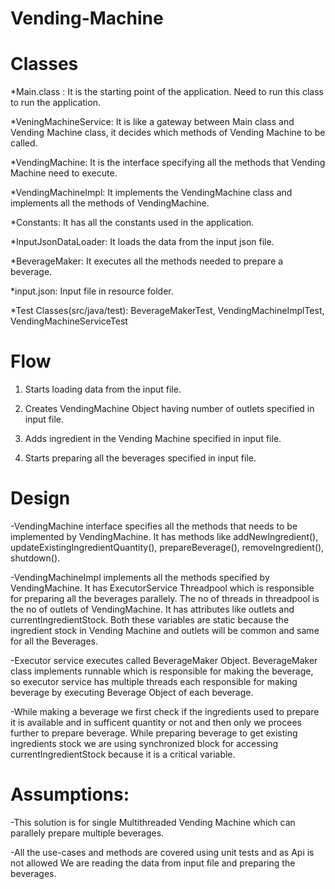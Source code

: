# Vending-Machine

# Classes 
*Main.class : It is the starting point of the application. Need to run this class to run the application.

*VeningMachineService: It is like a gateway between Main class and Vending Machine class, it decides which methods of Vending Machine to be called.

*VendingMachine: It is the interface specifying all the methods that Vending Machine need to execute.

*VendingMachineImpl: It implements the VendingMachine class and implements all the methods of VendingMachine.

*Constants: It has all the constants used in the application.

*InputJsonDataLoader: It loads the data from the input json file.

*BeverageMaker: It executes all the methods needed to prepare a beverage.

*input.json: Input file in resource folder.

*Test Classes(src/java/test): BeverageMakerTest, VendingMachineImplTest, VendingMachineServiceTest

# Flow 
1. Starts loading data from the input file.

2. Creates VendingMachine Object having number of outlets specified in input file.

3. Adds ingredient in the Vending Machine specified in input file.

4. Starts preparing all the beverages specified in input file.

# Design
-VendingMachine interface specifies all the methods that needs to be implemented by VendingMachine. It has methods like addNewIngredient(), updateExistingIngredientQuantity(), prepareBeverage(), removeIngredient(), shutdown().

-VendingMachineImpl implements all the methods specified by VendingMachine. It has ExecutorService Threadpool which is responsible for preparing all the beverages parallely. The no of threads in threadpool is the no of outlets of VendingMachine. It has attributes like outlets and currentIngredientStock. Both these variables are static because the ingredient stock in Vending Machine and outlets will be common and same for all the Beverages.

-Executor service executes called BeverageMaker Object. BeverageMaker class implements runnable which is responsible for making the beverage, so executor service has multiple threads each responsible for making beverage by executing Beverage Object of each beverage.

-While making a beverage we first check if the ingredients used to prepare it is available and in sufficent quantity or not and then only we procees further to prepare beverage. While preparing beverage to get existing ingredients stock we are using synchronized block for accessing currentIngredientStock because it is a critical variable.

# Assumptions:
-This solution is for single Multithreaded Vending Machine which can parallely prepare multiple beverages.

-All the use-cases and methods are covered using unit tests and as Api is not allowed We are reading the data from input file and preparing the beverages. 

